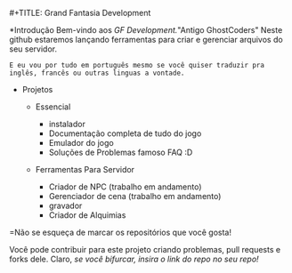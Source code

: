 #+TITLE: Grand Fantasia Development

*Introdução
    Bem-vindo aos *GF Development.*"Antigo GhostCoders" Neste github estaremos lançando ferramentas para criar e gerenciar arquivos do seu servidor.
    
    E eu vou por tudo em português mesmo se você quiser traduzir pra inglês, francês ou outras linguas a vontade.

* Projetos
    - Essencial
      + instalador
      + Documentação completa de tudo do jogo
      + Emulador do jogo
      + Soluções de Problemas famoso FAQ :D
      
    - Ferramentas Para Servidor
      + Criador de NPC (trabalho em andamento)
      + Gerenciador de cena (trabalho em andamento)
      + gravador
      + Criador de Alquimias
    

=Não se esqueça de marcar os repositórios que você gosta!

Você pode contribuir para este projeto criando problemas, pull requests e forks dele. Claro, *se você bifurcar, insira o link do repo no seu repo!*
